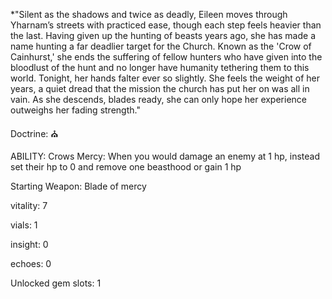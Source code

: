 *"Silent as the shadows and twice as deadly, Eileen moves through Yharnam’s streets with practiced ease, though each step feels heavier than the last. Having given up the hunting of beasts years ago, she has made a name hunting a far deadlier target for the Church. Known as the 'Crow of Cainhurst,' she ends the suffering of fellow hunters who have given into the bloodlust of the hunt and no longer have humanity tethering them to this world. Tonight, her hands falter ever so slightly. She feels the weight of her years, a quiet dread that the mission the church has put her on was all in vain. As she descends, blades ready, she can only hope her experience outweighs her fading strength."

Doctrine: ⛪

ABILITY: 
Crows Mercy: When you would damage an enemy at 1 hp, instead set their hp to 0 and remove one beasthood or gain 1 hp
  

Starting Weapon: Blade of mercy

vitality: 7

vials: 1

insight: 0

echoes: 0

Unlocked gem slots: 1
